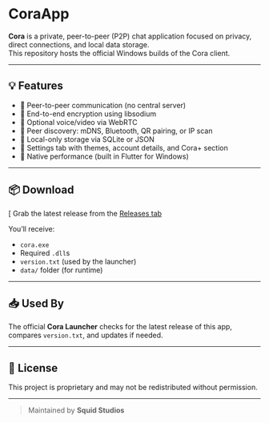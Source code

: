 # CoraApp

**Cora** is a private, peer-to-peer (P2P) chat application focused on privacy, direct connections, and local data storage.  
This repository hosts the official Windows builds of the Cora client.

---

## 💡 Features

- 🧩 Peer-to-peer communication (no central server)
- 🔐 End-to-end encryption using libsodium
- 🎥 Optional voice/video via WebRTC
- 🧭 Peer discovery: mDNS, Bluetooth, QR pairing, or IP scan
- 💾 Local-only storage via SQLite or JSON
- 🎨 Settings tab with themes, account details, and Cora+ section
- 🚀 Native performance (built in Flutter for Windows)

---

## 📦 Download
[
Grab the latest release from the [Releases tab](https://github.com/YTSquidbagMe/cora/releases)

You’ll receive:
- `cora.exe`
- Required `.dll`s
- `version.txt` (used by the launcher)
- `data/` folder (for runtime)

---

## 📥 Used By

The official **Cora Launcher** checks for the latest release of this app, compares `version.txt`, and updates if needed.

---

## 📄 License

This project is proprietary and may not be redistributed without permission.

---

> Maintained by **Squid Studios**
